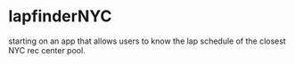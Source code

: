 # lapfinderNYC
starting on an app that allows users to know the lap schedule of the closest NYC rec center pool. 
